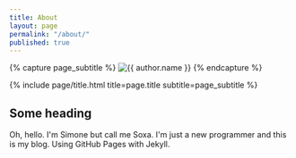 ```yaml
---
title: About
layout: page
permalink: "/about/"
published: true
---
```


<div class="page" markdown="1">

{% capture page_subtitle %}
<img
    class="me"
    alt="{{ author.name }}"
    src="{{ site.author.photo | relative_url }}"
    srcset="{{ site.author.photo2x | relative_url }} 2x"
/>
{% endcapture %}

{% include page/title.html title=page.title subtitle=page_subtitle %}

## Some heading 

Oh, hello.
I'm Simone but call me Soxa. I'm just a new programmer and this is my blog.
Using GitHub Pages with Jekyll.

</div>